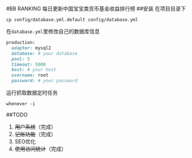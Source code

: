 #BB RANKING
每日更新中国宝宝类货币基金收益排行榜
##安装
在项目目录下
```shell
cp config/database.yml.default config/database.yml
```
在`database.yml`里修改自己的数据库信息
```ruby
production:
  adapter: mysql2
  database: # your database
  pool: 5
  timeout: 5000
  host: # your host
  username: root
  password: # your password
```
运行抓取数据定时任务
```shell
whenever -i
```
##TODO
1. ~~用户系统~~（完成）
2. ~~记账功能~~（完成）
3. SEO优化
4. ~~使用访问统计~~（完成）
